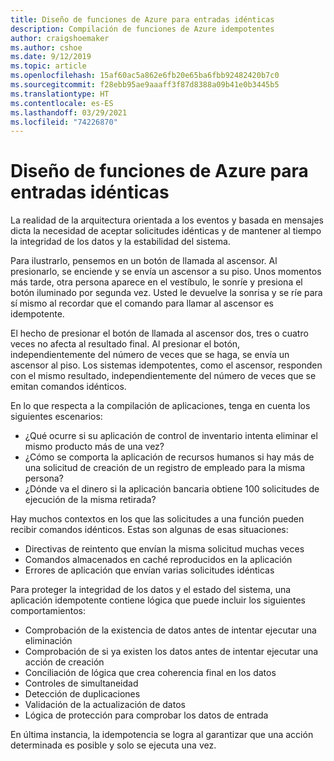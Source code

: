 ```yaml
---
title: Diseño de funciones de Azure para entradas idénticas
description: Compilación de funciones de Azure idempotentes
author: craigshoemaker
ms.author: cshoe
ms.date: 9/12/2019
ms.topic: article
ms.openlocfilehash: 15af60ac5a862e6fb20e65ba6fbb92482420b7c0
ms.sourcegitcommit: f28ebb95ae9aaaff3f87d8388a09b41e0b3445b5
ms.translationtype: HT
ms.contentlocale: es-ES
ms.lasthandoff: 03/29/2021
ms.locfileid: "74226870"
---
```

# <a name="designing-azure-functions-for-identical-input"></a>Diseño de funciones de Azure para entradas idénticas

La realidad de la arquitectura orientada a los eventos y basada en mensajes dicta la necesidad de aceptar solicitudes idénticas y de mantener al tiempo la integridad de los datos y la estabilidad del sistema.

Para ilustrarlo, pensemos en un botón de llamada al ascensor. Al presionarlo, se enciende y se envía un ascensor a su piso. Unos momentos más tarde, otra persona aparece en el vestíbulo, le sonríe y presiona el botón iluminado por segunda vez. Usted le devuelve la sonrisa y se ríe para sí mismo al recordar que el comando para llamar al ascensor es idempotente.

El hecho de presionar el botón de llamada al ascensor dos, tres o cuatro veces no afecta al resultado final. Al presionar el botón, independientemente del número de veces que se haga, se envía un ascensor al piso. Los sistemas idempotentes, como el ascensor, responden con el mismo resultado, independientemente del número de veces que se emitan comandos idénticos.

En lo que respecta a la compilación de aplicaciones, tenga en cuenta los siguientes escenarios:

- ¿Qué ocurre si su aplicación de control de inventario intenta eliminar el mismo producto más de una vez?
- ¿Cómo se comporta la aplicación de recursos humanos si hay más de una solicitud de creación de un registro de empleado para la misma persona?
- ¿Dónde va el dinero si la aplicación bancaria obtiene 100 solicitudes de ejecución de la misma retirada?

Hay muchos contextos en los que las solicitudes a una función pueden recibir comandos idénticos. Estas son algunas de esas situaciones:

- Directivas de reintento que envían la misma solicitud muchas veces
- Comandos almacenados en caché reproducidos en la aplicación
- Errores de aplicación que envían varias solicitudes idénticas

Para proteger la integridad de los datos y el estado del sistema, una aplicación idempotente contiene lógica que puede incluir los siguientes comportamientos:

- Comprobación de la existencia de datos antes de intentar ejecutar una eliminación
- Comprobación de si ya existen los datos antes de intentar ejecutar una acción de creación
- Conciliación de lógica que crea coherencia final en los datos
- Controles de simultaneidad
- Detección de duplicaciones
- Validación de la actualización de datos
- Lógica de protección para comprobar los datos de entrada

En última instancia, la idempotencia se logra al garantizar que una acción determinada es posible y solo se ejecuta una vez.
